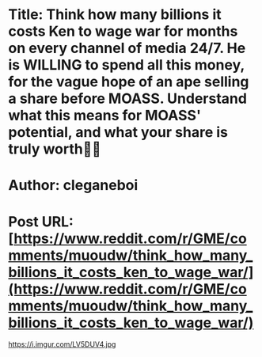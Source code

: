 # Title: Think how many billions it costs Ken to wage war for months on every channel of media 24/7. He is WILLING to spend all this money, for the vague hope of an ape selling a share before MOASS. Understand what this means for MOASS' potential, and what your share is truly worth🚀🚀
# Author: cleganeboi
# Post URL: [https://www.reddit.com/r/GME/comments/muoudw/think_how_many_billions_it_costs_ken_to_wage_war/](https://www.reddit.com/r/GME/comments/muoudw/think_how_many_billions_it_costs_ken_to_wage_war/)


https://i.imgur.com/LV5DUV4.jpg